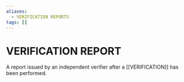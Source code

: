 ```yaml
---
aliases:
  - VERIFICATION REPORTS
tags: []
---
```

# VERIFICATION REPORT
A report issued by an independent verifier after a [[VERIFICATION]] has been performed.